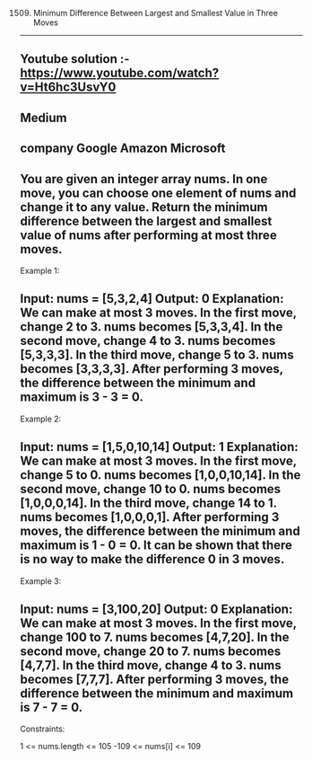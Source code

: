 1509. Minimum Difference Between Largest and Smallest Value in Three Moves
---------------
Youtube solution :- https://www.youtube.com/watch?v=Ht6hc3UsvY0
-----------------
Medium
-----------------
company
Google Amazon Microsoft
-----------------
You are given an integer array nums.
In one move, you can choose one element of nums and change it to any value.
Return the minimum difference between the largest and smallest value of nums after performing at most three moves.
-----------------
Example 1:

Input: nums = [5,3,2,4]
Output: 0
Explanation: We can make at most 3 moves.
In the first move, change 2 to 3. nums becomes [5,3,3,4].
In the second move, change 4 to 3. nums becomes [5,3,3,3].
In the third move, change 5 to 3. nums becomes [3,3,3,3].
After performing 3 moves, the difference between the minimum and maximum is 3 - 3 = 0.
-----------------
Example 2:

Input: nums = [1,5,0,10,14]
Output: 1
Explanation: We can make at most 3 moves.
In the first move, change 5 to 0. nums becomes [1,0,0,10,14].
In the second move, change 10 to 0. nums becomes [1,0,0,0,14].
In the third move, change 14 to 1. nums becomes [1,0,0,0,1].
After performing 3 moves, the difference between the minimum and maximum is 1 - 0 = 0.
It can be shown that there is no way to make the difference 0 in 3 moves.
-----------------
Example 3:

Input: nums = [3,100,20]
Output: 0
Explanation: We can make at most 3 moves.
In the first move, change 100 to 7. nums becomes [4,7,20].
In the second move, change 20 to 7. nums becomes [4,7,7].
In the third move, change 4 to 3. nums becomes [7,7,7].
After performing 3 moves, the difference between the minimum and maximum is 7 - 7 = 0. 
-----------------
Constraints:

1 <= nums.length <= 105
-109 <= nums[i] <= 109